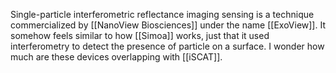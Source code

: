 Single-particle interferometric reflectance imaging sensing is a technique commercialized by [[NanoView Biosciences]] under the name [[ExoView]]. It somehow feels similar to how [[Simoa]] works, just that it used interferometry to detect the presence of particle on a surface. I wonder how much are these devices overlapping with [[iSCAT]]. 